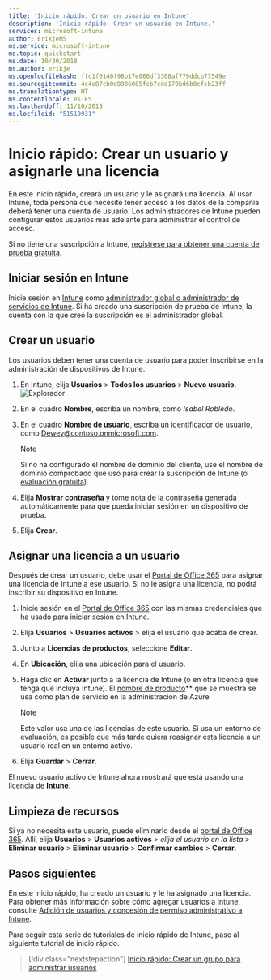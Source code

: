 ```yaml
---
title: 'Inicio rápido: Crear un usuario en Intune'
description: 'Inicio rápido: Crear un usuario en Intune.'
services: microsoft-intune
author: ErikjeMS
ms.service: microsoft-intune
ms.topic: quickstart
ms.date: 10/30/2018
ms.author: erikje
ms.openlocfilehash: ffc1f0140f98b17e060df3308af779ddcb77549e
ms.sourcegitcommit: 4c4e87cb0d8906085fcb7cdd170bd6b0cfeb23ff
ms.translationtype: HT
ms.contentlocale: es-ES
ms.lasthandoff: 11/10/2018
ms.locfileid: "51510931"
---
```

# <a name="quickstart-create-a-user-and-assign-a-license-to-it"></a>Inicio rápido: Crear un usuario y asignarle una licencia

En este inicio rápido, creará un usuario y le asignará una licencia. Al usar Intune, toda persona que necesite tener acceso a los datos de la compañía deberá tener una cuenta de usuario. Los administradores de Intune pueden configurar estos usuarios más adelante para administrar el control de acceso.

Si no tiene una suscripción a Intune, [regístrese para obtener una cuenta de prueba gratuita](free-trial-sign-up.md).

## <a name="sign-in-to-intune"></a>Iniciar sesión en Intune

Inicie sesión en [Intune](https://aka.ms/intuneportal) como [administrador global o administrador de servicios de Intune](users-add.md#types-of-administrators). Si ha creado una suscripción de prueba de Intune, la cuenta con la que creó la suscripción es el administrador global.

## <a name="create-a-user"></a>Crear un usuario

Los usuarios deben tener una cuenta de usuario para poder inscribirse en la administración de dispositivos de Intune.

1. En Intune, elija **Usuarios** > **Todos los usuarios** > **Nuevo usuario**.
![Explorador](media/quickstart-create-user/create-user.png)
2. En el cuadro **Nombre**, escriba un nombre, como *Isabel Robledo*.
3. En el cuadro **Nombre de usuario**, escriba un identificador de usuario, como Dewey@contoso.onmicrosoft.com.

    > [!NOTE]
    > Si no ha configurado el nombre de dominio del cliente, use el nombre de dominio comprobado que usó para crear la suscripción de Intune (o [evaluación gratuita](free-trial-sign-up.md#sign-up-for-a-microsoft-intune-free-trial)). 

4. Elija **Mostrar contraseña** y tome nota de la contraseña generada automáticamente para que pueda iniciar sesión en un dispositivo de prueba.
5. Elija **Crear**.

## <a name="assign-a-license-to-the-user"></a>Asignar una licencia a un usuario

Después de crear un usuario, debe usar el [Portal de Office 365](http://go.microsoft.com/fwlink/p/?LinkId=698854) para asignar una licencia de Intune a ese usuario. Si no le asigna una licencia, no podrá inscribir su dispositivo en Intune. 

1. Inicie sesión en el [Portal de Office 365](http://go.microsoft.com/fwlink/p/?LinkId=698854) con las mismas credenciales que ha usado para iniciar sesión en Intune.
2. Elija **Usuarios** > **Usuarios activos** > elija el usuario que acaba de crear.
3. Junto a **Licencias de productos**, seleccione **Editar**.
4. En **Ubicación**, elija una ubicación para el usuario.
5. Haga clic en **Activar** junto a la licencia de Intune (o en otra licencia que tenga que incluya Intune). El [nombre de producto](https://docs.microsoft.com/azure/active-directory/users-groups-roles/licensing-service-plan-reference)** que se muestra se usa como plan de servicio en la administración de Azure 

   > [!NOTE]
   > Este valor usa una de las licencias de este usuario. Si usa un entorno de evaluación, es posible que más tarde quiera reasignar esta licencia a un usuario real en un entorno activo.
6. Elija **Guardar** > **Cerrar**.

El nuevo usuario activo de Intune ahora mostrará que está usando una licencia de **Intune**.

## <a name="clean-up-resources"></a>Limpieza de recursos

Si ya no necesita este usuario, puede eliminarlo desde el [portal de Office 365](http://go.microsoft.com/fwlink/p/?LinkId=698854). Allí, elija **Usuarios** > **Usuarios activos** > *elija el usuario en la lista* > **Eliminar usuario** > **Eliminar usuario** > **Confirmar cambios** > **Cerrar**.

## <a name="next-steps"></a>Pasos siguientes

En este inicio rápido, ha creado un usuario y le ha asignado una licencia. Para obtener más información sobre cómo agregar usuarios a Intune, consulte [Adición de usuarios y concesión de permiso administrativo a Intune](users-add.md).

Para seguir esta serie de tutoriales de inicio rápido de Intune, pase al siguiente tutorial de inicio rápido.

> [!div class="nextstepaction"]
> [Inicio rápido: Crear un grupo para administrar usuarios](quickstart-create-group.md)
